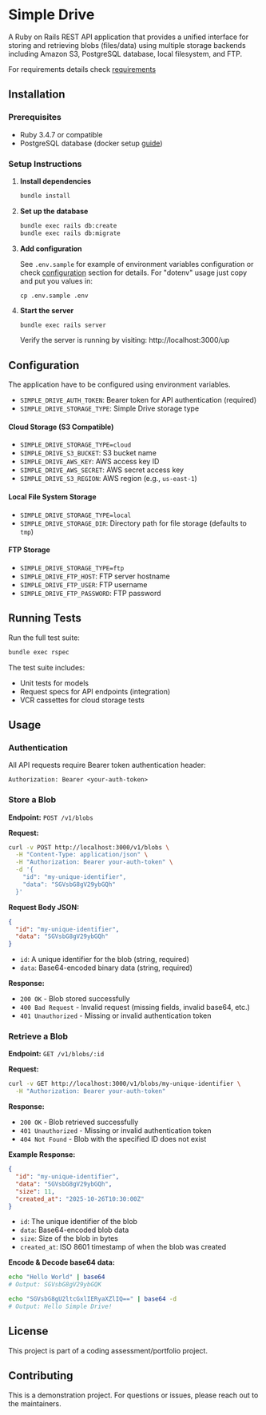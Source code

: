 # Simple Drive

A Ruby on Rails REST API application that provides a unified interface for storing and retrieving blobs (files/data) using multiple storage backends including Amazon S3, PostgreSQL database, local filesystem, and FTP.

For requirements details check [requirements](docs/requirements.md)

## Installation

### Prerequisites

- Ruby 3.4.7 or compatible
- PostgreSQL database (docker setup [guide](docs/postgresql.md))

### Setup Instructions

1. **Install dependencies**
   ```bash
   bundle install
   ```

2. **Set up the database**
   ```bash
   bundle exec rails db:create
   bundle exec rails db:migrate
   ```

3. **Add configuration**

   See `.env.sample` for example of environment variables configuration or check [configuration](#configuration) section for details.
   For "dotenv" usage just copy and put you values in:
   ```
   cp .env.sample .env
   ```

4. **Start the server**
   ```bash
   bundle exec rails server
   ```

   Verify the server is running by visiting: http://localhost:3000/up

## Configuration

The application have to be configured using environment variables.

- `SIMPLE_DRIVE_AUTH_TOKEN`: Bearer token for API authentication (required)
- `SIMPLE_DRIVE_STORAGE_TYPE`: Simple Drive storage type

#### Cloud Storage (S3 Compatible)
- `SIMPLE_DRIVE_STORAGE_TYPE=cloud`
- `SIMPLE_DRIVE_S3_BUCKET`: S3 bucket name
- `SIMPLE_DRIVE_AWS_KEY`: AWS access key ID
- `SIMPLE_DRIVE_AWS_SECRET`: AWS secret access key
- `SIMPLE_DRIVE_S3_REGION`: AWS region (e.g., `us-east-1`)

#### Local File System Storage
- `SIMPLE_DRIVE_STORAGE_TYPE=local`
- `SIMPLE_DRIVE_STORAGE_DIR`: Directory path for file storage (defaults to `tmp`)

#### FTP Storage
- `SIMPLE_DRIVE_STORAGE_TYPE=ftp`
- `SIMPLE_DRIVE_FTP_HOST`: FTP server hostname
- `SIMPLE_DRIVE_FTP_USER`: FTP username
- `SIMPLE_DRIVE_FTP_PASSWORD`: FTP password

## Running Tests

Run the full test suite:
```bash
bundle exec rspec
```

The test suite includes:
- Unit tests for models
- Request specs for API endpoints (integration)
- VCR cassettes for cloud storage tests

## Usage

### Authentication

All API requests require Bearer token authentication header:
```
Authorization: Bearer <your-auth-token>
```

### Store a Blob

**Endpoint:** `POST /v1/blobs`

**Request:**
```bash
curl -v POST http://localhost:3000/v1/blobs \
  -H "Content-Type: application/json" \
  -H "Authorization: Bearer your-auth-token" \
  -d '{
    "id": "my-unique-identifier",
    "data": "SGVsbG8gV29ybGQh"
  }'
```

**Request Body JSON:**
```json
{
  "id": "my-unique-identifier",
  "data": "SGVsbG8gV29ybGQh"
}
```

- `id`: A unique identifier for the blob (string, required)
- `data`: Base64-encoded binary data (string, required)

**Response:**
- `200 OK` - Blob stored successfully
- `400 Bad Request` - Invalid request (missing fields, invalid base64, etc.)
- `401 Unauthorized` - Missing or invalid authentication token

### Retrieve a Blob

**Endpoint:** `GET /v1/blobs/:id`

**Request:**
```bash
curl -v GET http://localhost:3000/v1/blobs/my-unique-identifier \
  -H "Authorization: Bearer your-auth-token"
```

**Response:**
- `200 OK` - Blob retrieved successfully
- `401 Unauthorized` - Missing or invalid authentication token
- `404 Not Found` - Blob with the specified ID does not exist

**Example Response:**
```json
{
  "id": "my-unique-identifier",
  "data": "SGVsbG8gV29ybGQh",
  "size": 11,
  "created_at": "2025-10-26T10:30:00Z"
}
```

- `id`: The unique identifier of the blob
- `data`: Base64-encoded blob data
- `size`: Size of the blob in bytes
- `created_at`: ISO 8601 timestamp of when the blob was created

**Encode & Decode base64 data:**
```bash
echo "Hello World" | base64
# Output: SGVsbG8gV29ybGQK
```

```bash
echo "SGVsbG8gU2ltcGxlIERyaXZlIQ==" | base64 -d
# Output: Hello Simple Drive!
```

## License

This project is part of a coding assessment/portfolio project.

## Contributing

This is a demonstration project. For questions or issues, please reach out to the maintainers.

